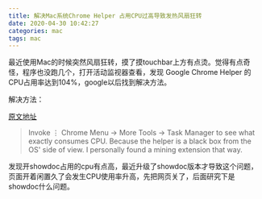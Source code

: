 ```yaml
---
title: 解决Mac系统Chrome Helper 占用CPU过高导致发热风扇狂转
date: 2020-04-30 10:42:27
categories: mac
tags: mac
---
```

最近使用Mac的时候突然风扇狂转，摸了摸touchbar上方有点烫。觉得有点奇怪，程序也没跑几个，打开活动监视器查看，发现 Google Chrome Helper 的CPU占用率达到104%，google以后找到解决方法。

解决方法：

[原文地址](https://apple.stackexchange.com/questions/272000/how-to-make-google-chrome-helper-not-use-as-much-cpu)

> Invoke ⋮ Chrome Menu → More Tools → Task Manager to see what exactly consumes CPU. Because the helper is a black box from the OS' side of view. I personally found a mining extension that way.

发现开showdoc占用的cpu有点高，最近升级了showdoc版本才导致这个问题，页面开着闲置久了会发生CPU使用率升高，先把网页关了，后面研究下是showdoc什么问题。